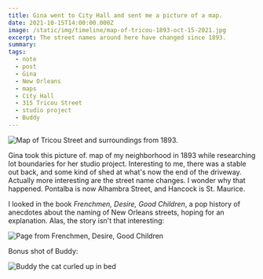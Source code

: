 ```yaml
---
title: Gina went to City Hall and sent me a picture of a map.
date: 2021-10-15T14:00:00.000Z
image: /static/img/timeline/map-of-tricou-1893-oct-15-2021.jpg
excerpt: The street names around here have changed since 1893.
summary:
tags:
  - note
  - post
  - Gina
  - New Orleans
  - maps
  - City Hall
  - 315 Tricou Street
  - studio project
  - Buddy
---
```


![Map of Tricou Street and surroundings from 1893.](/static/img/timeline/map-of-tricou-1893-oct-15-2021.jpg)

Gina took this picture of. map of my neighborhood in 1893 while researching lot boundaries for her studio project. Interesting to me, there was a stable out back, and some kind of shed at what's now the end of the driveway. Actually more interesting are the street name changes. I wonder why that happened. Pontalba is now Alhambra Street, and Hancock is St. Maurice.

I looked in the book _Frenchmen, Desire, Good Children_, a pop history of anecdotes about the naming of New Orleans streets, hoping for an explanation. Alas, the story isn't that interesting:

![Page from Frenchmen, Desire, Good Children](/static/img/timeline/page-from-street-book-oct-15-2021.jpg)

Bonus shot of Buddy:

![Buddy the cat curled up in bed](/static/img/buddy/buddy-after-midnight-oct-15-2021.jpg)
